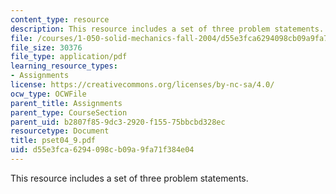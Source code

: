 ```yaml
---
content_type: resource
description: This resource includes a set of three problem statements.
file: /courses/1-050-solid-mechanics-fall-2004/d55e3fca6294098cb09a9fa71f384e04_pset04_9.pdf
file_size: 30376
file_type: application/pdf
learning_resource_types:
- Assignments
license: https://creativecommons.org/licenses/by-nc-sa/4.0/
ocw_type: OCWFile
parent_title: Assignments
parent_type: CourseSection
parent_uid: b2807f85-9dc3-2920-f155-75bbcbd328ec
resourcetype: Document
title: pset04_9.pdf
uid: d55e3fca-6294-098c-b09a-9fa71f384e04
---
```

This resource includes a set of three problem statements.